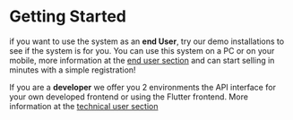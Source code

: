 # Getting Started

if you want to use the system as an **end User**, try our demo installations to see if the system is for you. You can use this system on a PC or on your mobile, more information at the [end user section](../end_user/getStarted.md) and can start selling in minutes with a simple registration!

If you are a **developer** we offer you 2 environments the API interface for your own developed frontend or using the Flutter frontend. More information at the [technical user section](../technical_user/techIntroduction.md)


